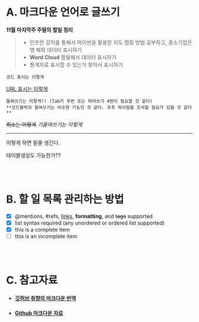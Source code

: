 A. 마크다운 언어로 글쓰기
===
**11월 마지막주 주말의 할일 정리**

> - 인프런 강의를 통해서 파이썬을 활용한 지도 맵핑 방법 공부하고, 중소기업은행 해외 데이터 표시하기<br>
>  - **Word Cloud** 활용해서 데이터 표시하기
>  - 통계자료 표시할 수 있는거 찾아서 표시하기
  
```
코드 표시는 이렇게
```

[URL 표시는 이렇게](https://www.github.com/jangsik-park)

    들여쓰기는 이렇게!! (Tab키 두번 또는 띄어쓰기 4번이 필요할 것 같다)
    **코드블럭과 들여쓰기는 비슷한 기능인 것 같다. 추후 차이점을 조사할 필요가 있을 것 같다 **
  
~~취소는 이렇게~~
_기울여쓰기는 이렇게_

-----
이렇게 하면 밑줄 생긴다.



<tr>
  
  테이블생성도 가능한가??
  
  <br>
  <br>

B. 할 일 목록 관리하는 방법
===

- [x] @mentions, #refs, [links](), **formatting**, and <del>tags</del> supported
- [x] list syntax required (any unordered or ordered list supported)
- [x] this is a complete item
- [ ] this is an incomplete item

 <br>
  <br>

C. 참고자료
===
- #### [깃허브 취향의 마크다운 번역](https://nolboo.kim/blog/2014/03/25/github-flavored-markdown/)
- #### [Github 마크다운 자료](https://gist.github.com/ihoneymon/652be052a0727ad59601#241-%EB%93%A4%EC%97%AC%EC%93%B0%EA%B8%B0)
